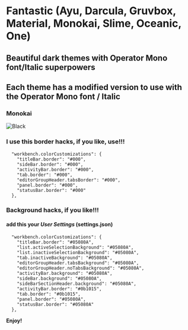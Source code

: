 # Fantastic (Ayu, Darcula, Gruvbox, Material, Monokai, Slime, Oceanic, One)

## Beautiful dark themes with Operator Mono font/Italic superpowers

## Each theme has a modified version to use with the Operator Mono font / Italic

### Monokai

![Black](https://raw.githubusercontent.com/sldobri/daily/master/images/monokai.jpg)

### I use this border hacks, if you like, use!!!

```
  "workbench.colorCustomizations": {
    "titleBar.border": "#000",
    "sideBar.border": "#000",
    "activityBar.border": "#000",
    "tab.border": "#000",
    "editorGroupHeader.tabsBorder": "#000",
    "panel.border": "#000",
    "statusBar.border": "#000"
  },
```

### Background hacks, if you like!!!

#### add this your **_User Settings_** (settings.json)

```
  "workbench.colorCustomizations": {
    "titleBar.border": "#05080A",
    "list.activeSelectionBackground": "#05080A",
    "list.inactiveSelectionBackground": "#05080A",
    "tab.inactiveBackground": "#05080A",
    "editorGroupHeader.tabsBackground": "#05080A",
    "editorGroupHeader.noTabsBackground": "#05080A",
    "activityBar.background": "#05080A",
    "sideBar.background": "#05080A",
    "sideBarSectionHeader.background": "#05080A",
    "activityBar.border": "#0b1015",
    "tab.border": "#0b1015",
    "panel.border": "#05080A",
    "statusBar.border": "#05080A"
  },
```

**Enjoy!**
